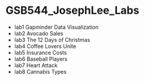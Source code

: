 # GSB544_JosephLee_Labs
*    lab1 Gapminder Data Visualization
*    lab2 Avocado Sales
*    lab3 The 12 Days of Christmas
*    lab4 Coffee Lovers Unite
*    lab5 Insurance Costs
*    lab6 Baseball Players
*    lab7 Heart Attack
*    lab8 Cannabis Types
